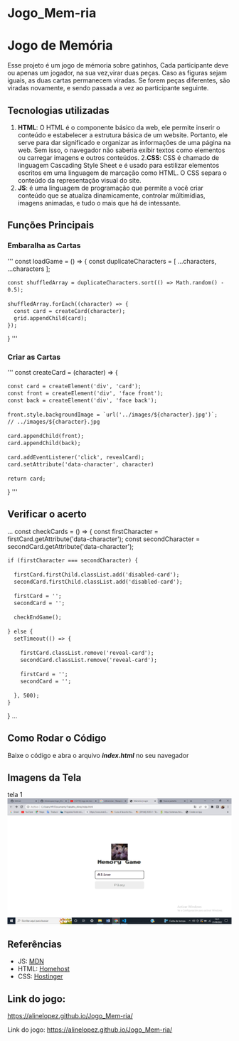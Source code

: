 # Jogo_Mem-ria

# Jogo de Memória 
Esse projeto é um jogo de mémoria sobre gatinhos, Cada participante deve ou apenas um jogador, na sua vez,virar duas peças. Caso as figuras sejam iguais, as duas cartas permanecem viradas. Se forem peças diferentes, são viradas novamente, e sendo passada a vez ao participante seguinte.

## Tecnologias utilizadas
1. **HTML**: O HTML é o componente básico da web, ele permite inserir o conteúdo e estabelecer a estrutura básica de um website. Portanto, ele serve para dar significado e organizar as informações de uma página na web. Sem isso, o navegador não saberia exibir textos como elementos ou carregar imagens e outros conteúdos.
2.**CSS**: CSS é chamado de linguagem Cascading Style Sheet e é usado para estilizar elementos escritos em uma linguagem de marcação como HTML. O CSS separa o conteúdo da representação visual do site.
3. **JS**: é uma linguagem de programação que permite a você criar conteúdo que se atualiza dinamicamente, controlar múltimídias, imagens animadas, e tudo o mais que há de intessante.

## Funções Principais

### Embaralha as Cartas
'''
const loadGame = () => {
    const duplicateCharacters = [ ...characters, ...characters ];

    const shuffledArray = duplicateCharacters.sort(() => Math.random() - 0.5);

    shuffledArray.forEach((character) => {
      const card = createCard(character);
      grid.appendChild(card);
    });
  }
'''  

  ### Criar as Cartas
'''
  const createCard = (character) => {

    const card = createElement('div', 'card');
    const front = createElement('div', 'face front');
    const back = createElement('div', 'face back');

    front.style.backgroundImage = `url('../images/${character}.jpg')`;
    // ../images/${character}.jpg

    card.appendChild(front);
    card.appendChild(back);

    card.addEventListener('click', revealCard);
    card.setAttribute('data-character', character)

    return card;
  }
'''

  ## Verificar o acerto
  ...
  const checkCards = () => {
    const firstCharacter = firstCard.getAttribute('data-character');
    const secondCharacter = secondCard.getAttribute('data-character');

    if (firstCharacter === secondCharacter) {

      firstCard.firstChild.classList.add('disabled-card');
      secondCard.firstChild.classList.add('disabled-card');

      firstCard = '';
      secondCard = '';

      checkEndGame();

    } else {
      setTimeout(() => {

        firstCard.classList.remove('reveal-card');
        secondCard.classList.remove('reveal-card');

        firstCard = '';
        secondCard = '';

      }, 500);
    }

  }
  ...

  ## Como Rodar o Código
  Baixe o código e abra o arquivo **_index.html_** no seu navegador 

  ## Imagens da Tela
tela 1
![tela 1](/images/tela1.png)



  ## Referências
  * JS: [MDN](https://developer.mozilla.org/pt-BR/docs/Learn/JavaScript/First_steps/What_is_JavaScript)
  * HTML: [Homehost](https://www.homehost.com.br/blog/tutoriais/o-que-e-html/)
  * CSS: [Hostinger](https://www.hostinger.com.br/tutoriais/o-que-e-css-guia-basico-de-css)

  ## Link do jogo:
  https://alinelopez.github.io/Jogo_Mem-ria/

   Link do jogo:
  https://alinelopez.github.io/Jogo_Mem-ria/
